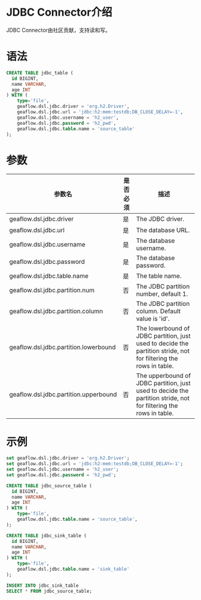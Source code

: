 # JDBC Connector介绍
JDBC Connector由社区贡献，支持读和写。
# 语法

```sql
CREATE TABLE jdbc_table (
  id BIGINT,
  name VARCHAR,
  age INT
) WITH (
	type='file',
    geaflow.dsl.jdbc.driver = 'org.h2.Driver',
    geaflow.dsl.jdbc.url = 'jdbc:h2:mem:testdb;DB_CLOSE_DELAY=-1',
    geaflow.dsl.jdbc.username = 'h2_user',
    geaflow.dsl.jdbc.password = 'h2_pwd',
    geaflow.dsl.jdbc.table.name = 'source_table'
);
```
# 参数

| 参数名 | 是否必须 | 描述                                                |
| -------- |------|---------------------------------------------------|
| geaflow.dsl.jdbc.driver     | 是    | The JDBC driver.                                  |
| geaflow.dsl.jdbc.url     | 是    | The database URL.                                 |
| geaflow.dsl.jdbc.username     | 是    | The database username.                            |
| geaflow.dsl.jdbc.password     | 是    | The database password.                            |
| geaflow.dsl.jdbc.table.name     | 是    | The table name.                                   |
| geaflow.dsl.jdbc.partition.num     | 否    | The JDBC partition number, default 1.             |
| geaflow.dsl.jdbc.partition.column     | 否    | The JDBC partition column. Default value is 'id'. |
| geaflow.dsl.jdbc.partition.lowerbound     | 否    | The lowerbound of JDBC partition, just used to decide the partition stride, not for filtering the rows in table.                                 |
| geaflow.dsl.jdbc.partition.upperbound     | 否    | The upperbound of JDBC partition, just used to decide the partition stride, not for filtering the rows in table.                            |


# 示例

```sql
set geaflow.dsl.jdbc.driver = 'org.h2.Driver';
set geaflow.dsl.jdbc.url = 'jdbc:h2:mem:testdb;DB_CLOSE_DELAY=-1';
set geaflow.dsl.jdbc.username = 'h2_user';
set geaflow.dsl.jdbc.password = 'h2_pwd'; 

CREATE TABLE jdbc_source_table (
  id BIGINT,
  name VARCHAR,
  age INT
) WITH (
	type='file',
    geaflow.dsl.jdbc.table.name = 'source_table',
);

CREATE TABLE jdbc_sink_table (
  id BIGINT,
  name VARCHAR,
  age INT
) WITH (
	type='file',
    geaflow.dsl.jdbc.table.name = 'sink_table'
);

INSERT INTO jdbc_sink_table
SELECT * FROM jdbc_source_table;
```